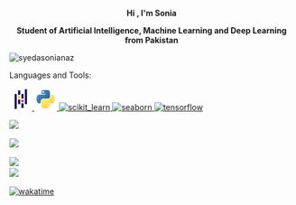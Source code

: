 <p align="center"><b>Hi , I'm Sonia</p></b>
<p align="center"><b>Student of Artificial Intelligence, Machine Learning and Deep Learning from Pakistan</p></b>

<p align="left"> <img src="https://komarev.com/ghpvc/?username=syedasonianaz&label=Profile%20views&color=0e75b6&style=flat" alt="syedasonianaz" /> </p>

<p align="left">Languages and Tools:</p>
<p align="left"> <a href="https://pandas.pydata.org/" target="_blank" rel="noreferrer"> <img src="https://raw.githubusercontent.com/devicons/devicon/2ae2a900d2f041da66e950e4d48052658d850630/icons/pandas/pandas-original.svg" alt="pandas" width="40" height="40"/> </a> <a href="https://www.python.org" target="_blank" rel="noreferrer"> <img src="https://raw.githubusercontent.com/devicons/devicon/master/icons/python/python-original.svg" alt="python" width="40" height="40"/> </a> <a href="https://scikit-learn.org/" target="_blank" rel="noreferrer"> <img src="https://upload.wikimedia.org/wikipedia/commons/0/05/Scikit_learn_logo_small.svg" alt="scikit_learn" width="40" height="40"/> </a> <a href="https://seaborn.pydata.org/" target="_blank" rel="noreferrer"> <img src="https://seaborn.pydata.org/_images/logo-mark-lightbg.svg" alt="seaborn" width="40" height="40"/> </a> <a href="https://www.tensorflow.org" target="_blank" rel="noreferrer"> <img src="https://www.vectorlogo.zone/logos/tensorflow/tensorflow-icon.svg" alt="tensorflow" width="40" height="40"/> </a> </p>


![](https://github-readme-stats.vercel.app/api/wakatime?username=syedasonianaz&theme=dark&border_radius=5&layout=compact)

![](https://github-readme-stats.vercel.app/api?username=syedasonianaz&theme=dark&hide_border=false&include_all_commits=false&count_private=false)<br/>

![](https://github-readme-streak-stats.herokuapp.com/?user=syedasonianazi&theme=dark&hide_border=false)<br/>
![](https://github-readme-stats.vercel.app/api/top-langs/?username=syedasonianaz&theme=dark&hide_border=false&include_all_commits=false&count_private=false&layout=compact)

[![wakatime](https://wakatime.com/badge/user/825b6764-a432-49e5-9980-96831b5d90a3.svg)](https://wakatime.com/@825b6764-a432-49e5-9980-96831b5d90a3)
